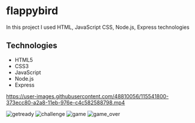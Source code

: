 # flappybird
In this project I used HTML, JavaScript CSS, Node.js, Express technologies

## Technologies
* HTML5
* CSS3
* JavaScript
* Node.js
* Express


https://user-images.githubusercontent.com/48810056/115541800-373ecc80-a2a8-11eb-976e-c4c582588798.mp4

![getready](https://user-images.githubusercontent.com/48810056/115533560-83394380-a29f-11eb-9c16-c702f4f4de7b.png)
![challenge](https://user-images.githubusercontent.com/48810056/115533549-80d6e980-a29f-11eb-9da4-e8c74b23d5a0.png)
![game](https://user-images.githubusercontent.com/48810056/115533556-82081680-a29f-11eb-824d-fdbd035be3b1.png)
![game_over](https://user-images.githubusercontent.com/48810056/115533558-82a0ad00-a29f-11eb-8ad5-3973adf4048c.png)
